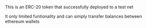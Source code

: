This is an ERC-20 token that successfully deployed to a test net 

It only limited funtionality and can simply transfer balances between ethereum wallets

